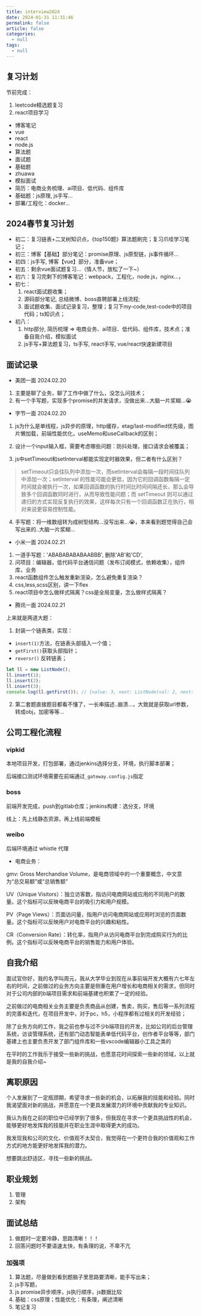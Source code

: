 ```yaml
---
title: interview2024
date: 2024-01-31 11:31:46
permalink: false
article: false
categories: 
  - null
tags: 
  - null
---
```








## 复习计划

节前完成：
1. leetcode精选题复习
2. react项目学习


- 博客笔记
- vue
- react
- node.js
- 算法题
- 面试题
- 基础题
- zhuawa
- 模拟面试
- 简历：电商业务梳理、ai项目、低代码、组件库
- 基础题：js原理, js手写...
- 部署/工程化：docker...


## 2024春节复习计划

- 初二：复习链表+二叉树知识点，《top150题》算法题刷完；复习爪哇学习笔记；
- 初三：博客【基础】部分笔记：promise原理、js原型链，js事件循环...
- 初四：js手写, 博客【vue】部分，准备vue；
- 初五：剩余vue面试题复习...（情人节，放松了一下~）
- 初六：复习完剩下的博客笔记：webpack，工程化，node.js，nginx...，
- 初七：
  1. react面试题收集；
  2. 源码部分笔记, 总结微博、boss直聘部署上线流程; 
  3. 面试题收集、面试记录复习，整理；复习下my-code,test-code中的项目代码；ts知识点；
- 初八：
  1. http部分, 简历梳理 => 电商业务、ai项目、低代码、组件库，技术点；准备自我介绍，模拟面试
  2. js手写+算法题复习，ts手写, react手写, vue/react快速新建项目





## 面试记录


- 美团一面 2024.02.20
1. 主要是聊了业务，聊了工作中做了什么，没怎么问技术；
2. 有一个手写题，实现多个promise的并发请求，没做出来...大脑一片浆糊...😭


- 字节一面 2024.02.20
1. js为什么是单线程，js异步的原理，http缓存，etag/last-modified优先级，图片懒加载，前端性能优化，useMemo和useCallback的区别；
2. 设计一个input输入框，需要考虑哪些问题：防抖处理，接口请求会被覆盖；

3. js中setTimeout和setInterval都能实现定时器效果，但二者有什么区别？
> setTimeout只会往队列中添加一次，而setInterval会每隔一段时间往队列中添加一次；setInterval 的性能可能会更低，因为它的回调函数每隔一定时间就会被执行一次，如果回调函数的执行时间比时间间隔还长，那么会导致多个回调函数同时进行，从而导致性能问题；而 setTimeout 则可以通过递归的方式实现反复执行的效果，这样每次只有一个回调函数正在执行，相对来说更容易控制性能。

4. 手写题：将一维数组转为成树型结构...没写出来...😭，本来看到题觉得自己会写出来的..大脑一片浆糊...


- 小米一面 2024.02.21

1. 一道手写题：'ABABABABABAABBB', 删除'AB'和'CD',
2. 问项目：编辑器，低代码平台通信问题（发布订阅模式，依赖收集），组件库，业务
3. react函数组件怎么触发重新渲染，怎么避免重复渲染？
4. css,less,scss区别，讲一下flex
5. react项目中怎么做样式隔离？css是全局变量，怎么做样式隔离？


- 腾讯一面 2024.02.21

上来就是两道大题：
1. 封装一个链表类，实现：
  - `insert(1)`方法，在链表头部插入一个值；
  - `getFirst()`获取头部指针；
  - `reversr()` 反转链表；

``` js
let ll = new ListNode();
ll.insert(1);
ll.insert(2);
ll.insert(3);
console.log(ll.getFirst()); // {value: 3, next: ListNode(val: 2, next: ...)}
```

2. 第二套题直接题目都看不懂了，一长串描述..崩溃...，大致就是获取url参数，转成obj，加密等等...







## 公司工程化流程


### vipkid


本地项目开发，打包部署，通过jenkins选择分支，环境，执行脚本部署；

后端接口测试环境需要在前端通过`_gateway.config.js`指定


### boss

前端开发完成，push到gitlab仓库；jenkins构建：选分支，环境

线上：先上线静态资源，再上线前端模板



### weibo

后端环境通过 whistle 代理


- 电商业务：

gmv: Gross Merchandise Volume，是电商领域中的一个重要概念，中文意为“总交易额”或“总销售额”

UV（Unique Visitors）：独立访客数，指访问电商网站或应用的不同用户的数量。这个指标可以反映电商平台的吸引力和用户规模。

PV（Page Views）：页面访问量，指用户访问电商网站或应用时浏览的页面数量。这个指标可以反映用户对电商平台的兴趣和粘性。

CR（Conversion Rate）：转化率，指用户从访问电商平台到完成购买行为的比例。这个指标可以反映电商平台的销售能力和用户体验。





## 自我介绍

面试官你好，我的名字叫周元，我从大学毕业到现在从事前端开发大概有六七年左右的时间，之前做过的业务方向主要是侧重在用户增长和电商相关的需求，但同时对于公司内部的b端项目需求和前端基建也积累了一定的经验。

之前做过的电商相关业务主要是负责商品从创建，售卖，购买，售后等一系列流程的完善和迭代，在项目开发中，对于pc，h5，小程序都有过相关的开发经验；

除了业务方向的工作，我之前也参与过不少b端项目的开发，比如公司的后台管理系统，访谈管理系统，还有部门动态智能表单低代码平台，创作者平台等等，部门基建上也主要负责开发了部门组件库和一些vscode编辑器小工具之类的

在平时的工作我乐于接受一些新的挑战，也愿意花时间探索一些新的领域，以上就是我的自我介绍~


## 离职原因

个人发展到了一定瓶颈期，希望寻求一些新的机会，以拓展我的技能和经验。同时我渴望面对新的挑战，并愿意在一个更具发展潜力的环境中贡献我的专业知识。

我认为我在之前的职位中已经学到了很多，但我现在寻求一个更具挑战性的机会，能够更好地发挥我的技能并在职业生涯中取得更大的成功。

我发现我和公司的文化、价值观不太契合，我觉得在一个更符合我的价值观和工作方式的地方能更好地发挥我的潜力。

想要跳出舒适区，寻找一些新的挑战。



## 职业规划

1. 管理
2. 架构




## 面试总结

1. 做题时一定要冷静，思路清晰！！！
2. 回答问题时不要语速太快，有条理的说，不卑不亢

### 加强项

1. 算法题，尽量做到看到题脑子里思路要清晰，能手写出来；
2. js手写题，
3. js promise异步顺序，js执行顺序，js数据比较
4. 基础：css原理；性能优化：有条理，阐述清晰
5. 笔记复习



